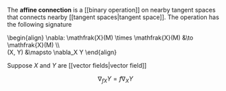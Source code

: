 The **affine connection** is a [[binary operation]] on nearby tangent spaces that connects nearby [[tangent spaces|tangent space]]. The operation has the following signature

\begin{align}
\nabla: \mathfrak{X}(M) \times \mathfrak{X}(M) &\to \mathfrak{X}(M) \\\\\
(X, Y) &\mapsto \nabla_X Y
\end{align}

Suppose $X$ and $Y$ are [[vector fields|vector field]]

$$
\nabla_{fX}Y = f\nabla_X Y
$$
